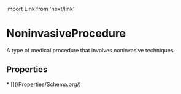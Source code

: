 import Link from 'next/link'

# NoninvasiveProcedure

A type of medical procedure that involves noninvasive techniques.

## Properties

<Grid>
* [](/Properties/Schema.org/)

</Grid>

